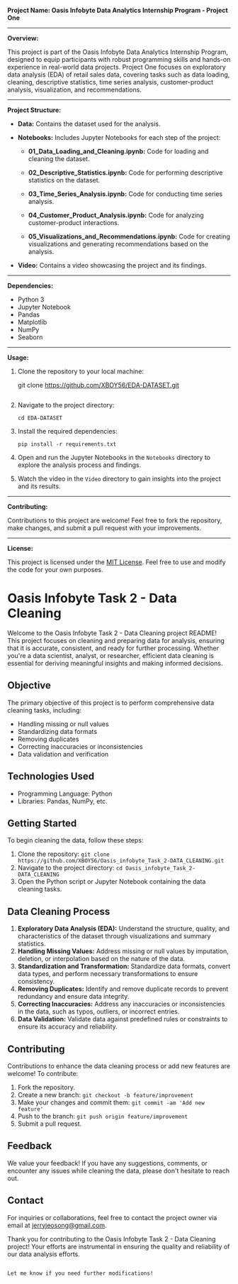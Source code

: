 **Project Name: Oasis Infobyte Data Analytics Internship Program - Project One**

---

**Overview:**

This project is part of the Oasis Infobyte Data Analytics Internship Program, designed to equip participants with robust programming skills and hands-on experience in real-world data projects. Project One focuses on exploratory data analysis (EDA) of retail sales data, covering tasks such as data loading, cleaning, descriptive statistics, time series analysis, customer-product analysis, visualization, and recommendations.

---

**Project Structure:**

- **Data:** Contains the dataset used for the analysis.
  
- **Notebooks:** Includes Jupyter Notebooks for each step of the project:
  
  - **01_Data_Loading_and_Cleaning.ipynb:** Code for loading and cleaning the dataset.
  
  - **02_Descriptive_Statistics.ipynb:** Code for performing descriptive statistics on the dataset.
  
  - **03_Time_Series_Analysis.ipynb:** Code for conducting time series analysis.
  
  - **04_Customer_Product_Analysis.ipynb:** Code for analyzing customer-product interactions.
  
  - **05_Visualizations_and_Recommendations.ipynb:** Code for creating visualizations and generating recommendations based on the analysis.

- **Video:** Contains a video showcasing the project and its findings.

---

**Dependencies:**

- Python 3
- Jupyter Notebook
- Pandas
- Matplotlib
- NumPy
- Seaborn

---

**Usage:**

1. Clone the repository to your local machine:

   git clone https://github.com/XBOY56/EDA-DATASET.git

   ```

2. Navigate to the project directory:

   ```
   cd EDA-DATASET
   ```

3. Install the required dependencies:

   ```
   pip install -r requirements.txt
   ```

4. Open and run the Jupyter Notebooks in the `Notebooks` directory to explore the analysis process and findings.

5. Watch the video in the `Video` directory to gain insights into the project and its results.

---

**Contributing:**

Contributions to this project are welcome! Feel free to fork the repository, make changes, and submit a pull request with your improvements.

---

**License:**

This project is licensed under the [MIT License](LICENSE). Feel free to use and modify the code for your own purposes.


# Oasis Infobyte Task 2 - Data Cleaning

Welcome to the Oasis Infobyte Task 2 - Data Cleaning project README! This project focuses on cleaning and preparing data for analysis, ensuring that it is accurate, consistent, and ready for further processing. Whether you're a data scientist, analyst, or researcher, efficient data cleaning is essential for deriving meaningful insights and making informed decisions.

## Objective
The primary objective of this project is to perform comprehensive data cleaning tasks, including:
- Handling missing or null values
- Standardizing data formats
- Removing duplicates
- Correcting inaccuracies or inconsistencies
- Data validation and verification

## Technologies Used
- Programming Language: Python
- Libraries: Pandas, NumPy, etc.

## Getting Started
To begin cleaning the data, follow these steps:
1. Clone the repository: `git clone https://github.com/XBOY56/Oasis_infobyte_Task_2-DATA_CLEANING.git`
2. Navigate to the project directory: `cd Oasis_infobyte_Task_2-DATA_CLEANING`
3. Open the Python script or Jupyter Notebook containing the data cleaning tasks.

## Data Cleaning Process
1. **Exploratory Data Analysis (EDA):** Understand the structure, quality, and characteristics of the dataset through visualizations and summary statistics.
2. **Handling Missing Values:** Address missing or null values by imputation, deletion, or interpolation based on the nature of the data.
3. **Standardization and Transformation:** Standardize data formats, convert data types, and perform necessary transformations to ensure consistency.
4. **Removing Duplicates:** Identify and remove duplicate records to prevent redundancy and ensure data integrity.
5. **Correcting Inaccuracies:** Address any inaccuracies or inconsistencies in the data, such as typos, outliers, or incorrect entries.
6. **Data Validation:** Validate data against predefined rules or constraints to ensure its accuracy and reliability.

## Contributing
Contributions to enhance the data cleaning process or add new features are welcome! To contribute:
1. Fork the repository.
2. Create a new branch: `git checkout -b feature/improvement`
3. Make your changes and commit them: `git commit -am 'Add new feature'`
4. Push to the branch: `git push origin feature/improvement`
5. Submit a pull request.

## Feedback
We value your feedback! If you have any suggestions, comments, or encounter any issues while cleaning the data, please don't hesitate to reach out.

## Contact
For inquiries or collaborations, feel free to contact the project owner via email at [jerryjeosong@gmail.com](mailto:jerryjeosong@gmail.com).

Thank you for contributing to the Oasis Infobyte Task 2 - Data Cleaning project! Your efforts are instrumental in ensuring the quality and reliability of our data analysis efforts.
```

Let me know if you need further modifications!

